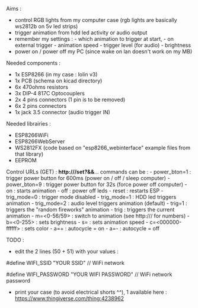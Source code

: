 Aims : 
- control RGB lights from my computer case (rgb lights are basically ws2812b on 5v led strips)
- trigger animation from hdd led activity or audio output
- remember my settings :
		- which animation to trigger at start, 
		- on external trigger
		- animation speed
		- trigger level (for audio)
		- brightness
- power on / power off my PC (since wake on lan doesn't work on my MB)

Needed components : 
- 1x ESP8266 (in my case : lolin v3)
- 1x PCB (schema on kicad directory)
- 6x 470ohms resistors
- 3x DIP-4 817C Optocouplers
- 2x 4 pins connectors (1 pin is to be removed)
- 6x 2 pins connectors
- 1x jack 3.5 connector (audio trigger IN)

Needed librairies : 
- ESP8266WiFi
- ESP8266WebServer
- WS2812FX (code based on "esp8266_webinterface" example files from that library)
- EEPROM

Control URLs (GET) : 
<b>http://<IP of ESP>/set?</b><command1><b>&</b><command2><b>&</b><command3>...
	commands can be :
	- power_bton=1		: trigger power button for 600ms (power on / off / sleep computer)
	- power_bton=9		: trigger power button for 32s (force power off computer)
	- on			: starts animation
	- off			: power off leds
	- reset			: restarts ESP
	- trig_mode=0  		: trigger mode disabled
	- trig_mode=1  		: HDD led triggers animation
	- trig_mode=2  		: audio level triggers animation (default)
	- trig=1		: triggers the "random fireworks" animation
	- trig			: triggers the current animation
	- m=<0-56/59>		: switch to animation (see http://<IP of ESP>/ for numbers)
	- b=<0-255>		: sets brightness
	- s=<number>		: sets animation speed
	- c=<000000-ffffff>	: sets color
	- a=+			: autocycle = on
	- a=-			: autocycle = off

TODO : 
- edit the 2 lines (50 + 51) with your values :

#define WIFI_SSID "YOUR SSID"     // WiFi network

#define WIFI_PASSWORD "YOUR WIFI PASSWORD" // WiFi network password

- print your case (to avoid electrical shorts ^^), 1 available here : https://www.thingiverse.com/thing:4238962
